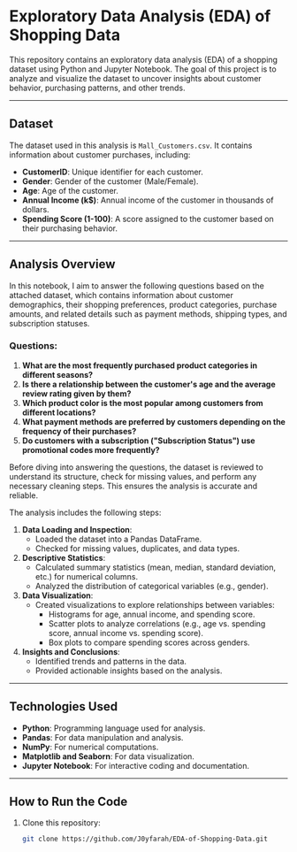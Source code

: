 # Exploratory Data Analysis (EDA) of Shopping Data

This repository contains an exploratory data analysis (EDA) of a shopping dataset using Python and Jupyter Notebook. The goal of this project is to analyze and visualize the dataset to uncover insights about customer behavior, purchasing patterns, and other trends.

---

## **Dataset**
The dataset used in this analysis is `Mall_Customers.csv`. It contains information about customer purchases, including:
- **CustomerID**: Unique identifier for each customer.
- **Gender**: Gender of the customer (Male/Female).
- **Age**: Age of the customer.
- **Annual Income (k$)**: Annual income of the customer in thousands of dollars.
- **Spending Score (1-100)**: A score assigned to the customer based on their purchasing behavior.

---

## **Analysis Overview**
In this notebook, I aim to answer the following questions based on the attached dataset, which contains information about customer demographics, their shopping preferences, product categories, purchase amounts, and related details such as payment methods, shipping types, and subscription statuses.

### **Questions:**
1. **What are the most frequently purchased product categories in different seasons?**  
2. **Is there a relationship between the customer's age and the average review rating given by them?**
3. **Which product color is the most popular among customers from different locations?**
4. **What payment methods are preferred by customers depending on the frequency of their purchases?**
5. **Do customers with a subscription ("Subscription Status") use promotional codes more frequently?**

Before diving into answering the questions, the dataset is reviewed to understand its structure, check for missing values, and perform any necessary cleaning steps. This ensures the analysis is accurate and reliable.

The analysis includes the following steps:
1. **Data Loading and Inspection**:
   - Loaded the dataset into a Pandas DataFrame.
   - Checked for missing values, duplicates, and data types.
2. **Descriptive Statistics**:
   - Calculated summary statistics (mean, median, standard deviation, etc.) for numerical columns.
   - Analyzed the distribution of categorical variables (e.g., gender).
3. **Data Visualization**:
   - Created visualizations to explore relationships between variables:
     - Histograms for age, annual income, and spending score.
     - Scatter plots to analyze correlations (e.g., age vs. spending score, annual income vs. spending score).
     - Box plots to compare spending scores across genders.
4. **Insights and Conclusions**:
   - Identified trends and patterns in the data.
   - Provided actionable insights based on the analysis.

---

## **Technologies Used**
- **Python**: Programming language used for analysis.
- **Pandas**: For data manipulation and analysis.
- **NumPy**: For numerical computations.
- **Matplotlib and Seaborn**: For data visualization.
- **Jupyter Notebook**: For interactive coding and documentation.

---

## **How to Run the Code**
1. Clone this repository:
   ```bash
   git clone https://github.com/J0yfarah/EDA-of-Shopping-Data.git
